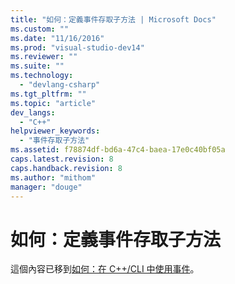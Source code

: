 ```yaml
---
title: "如何：定義事件存取子方法 | Microsoft Docs"
ms.custom: ""
ms.date: "11/16/2016"
ms.prod: "visual-studio-dev14"
ms.reviewer: ""
ms.suite: ""
ms.technology: 
  - "devlang-csharp"
ms.tgt_pltfrm: ""
ms.topic: "article"
dev_langs: 
  - "C++"
helpviewer_keywords: 
  - "事件存取子方法"
ms.assetid: f78874df-bd6a-47c4-baea-17e0c40bf05a
caps.latest.revision: 8
caps.handback.revision: 8
ms.author: "mithom"
manager: "douge"
---
```

# 如何：定義事件存取子方法
這個內容已移到[如何：在 C\+\+\/CLI 中使用事件](../Topic/How%20to:%20Use%20Events%20in%20C++-CLI.md)。